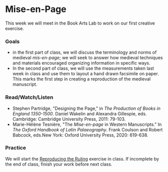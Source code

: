 # Mise-en-Page

This week we will meet in the Book Arts Lab to work on our first creative exercise.&#x20;

### Goals

* in the first part of class, we will discuss the terminology and norms of medieval _mis-en-page_; we will seek to answer how medieval techniques and materials encouraged organizing information in specific ways. &#x20;
* In the second part of class, we will use the measurements taken last week in class and use them to layout a hand drawn facsimile on paper. This marks the first step in creating a reproduction of the medieval manuscript.

### Read/Watch/Listen

* Stephen Partridge, "Designing the Page," in _The Production of Books in England 1350-1500_. Daniel Wakelin and Alexandra Gillespie, eds. Cambridge: Cambridge University Press, 2011: 79-103.
* Marie-Hélène Tesnière, "The _Mise-en-page_ in Western Manuscripts." In _The Oxford Handbook of Latin Palaeography_. Frank Coulson and Robert Babcock, eds.New York: Oxford University Press, 2020: 619-638.

### Practice

We will start the [Reproducing the Ruling](../course-information/exercises/reproducing-the-ruling.md) exercise in class. If incomplete by the end of class, finish your work before next class.&#x20;
